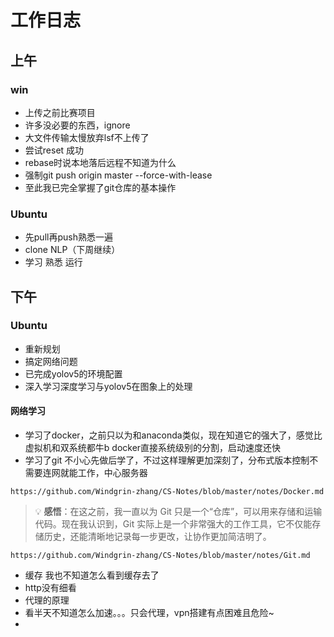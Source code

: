 # 工作日志
## 上午

### win
- 上传之前比赛项目
- 许多没必要的东西，ignore
- 大文件传输太慢放弃lsf不上传了
- 尝试reset 成功
- rebase时说本地落后远程不知道为什么
- 强制git push origin master --force-with-lease
- 至此我已完全掌握了git仓库的基本操作
### Ubuntu
- 先pull再push熟悉一遍
- clone NLP（下周继续）
- 学习 熟悉 运行 

## 下午
### Ubuntu
- 重新规划
- 搞定网络问题
- 已完成yolov5的环境配置
- 深入学习深度学习与yolov5在图象上的处理
#### 网络学习
- 学习了docker，之前只以为和anaconda类似，现在知道它的强大了，感觉比虚拟机和双系统都牛b
    docker直接系统级别的分割，启动速度还快
- 学习了git 不小心先做后学了，不过这样理解更加深刻了，分布式版本控制不需要连网就能工作，中心服务器
```
https://github.com/Windgrin-zhang/CS-Notes/blob/master/notes/Docker.md
```
> 💡 **感悟**：在这之前，我一直以为 Git 只是一个“仓库”，可以用来存储和运输代码。现在我认识到，Git 实际上是一个非常强大的工作工具，它不仅能存储历史，还能清晰地记录每一步更改，让协作更加简洁明了。

```
https://github.com/Windgrin-zhang/CS-Notes/blob/master/notes/Git.md
```
- 缓存 我也不知道怎么看到缓存去了
- http没有细看
- 代理的原理 
- 看半天不知道怎么加速。。。只会代理，vpn搭建有点困难且危险~
- 